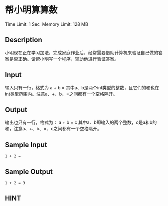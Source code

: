 # 帮小明算算数
Time Limit: 1 Sec  Memory Limit: 128 MB


## Description
小明现在正在学习加法，完成家庭作业后，经常需要借助计算机来验证自己做的答案是否正确。请帮小明写一个程序，辅助他进行验证答案。


## Input
输入只有一行，格式为
a + b =
其中a、b是两个int类型的整数，且它们的和也在int类型范围内。注意a、+、b、=之间都有一个空格隔开。


## Output
输出也只有一行，格式为：
a + b = c
其中a、b即输入的两个整数，c是a和b的和，注意a、+、b、=、c之间都有一个空格隔开。



## Sample Input
```
1 + 2 =

```
## Sample Output
```
1 + 2 = 3

```

## HINT
